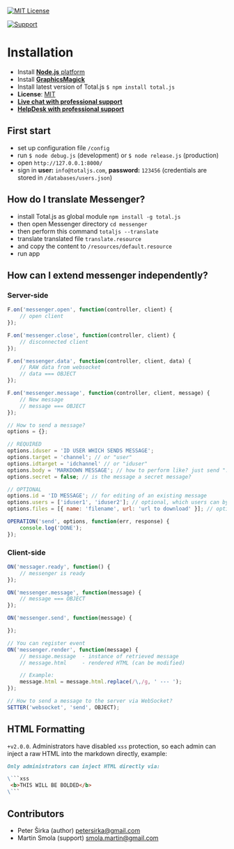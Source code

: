 [![MIT License][license-image]][license-url]

[![Support](https://www.totaljs.com/img/button-support.png?v=2)](https://www.totaljs.com/support/)

# Installation

- Install [__Node.js__ platform](https://www.nodejs.org)
- Install [__GraphicsMagick__](http://www.graphicsmagick.org)
- Install latest version of Total.js `$ npm install total.js`
- __License__: [MIT](license.txt)
- [__Live chat with professional support__](https://messenger.totaljs.com)
- [__HelpDesk with professional support__](https://helpdesk.totaljs.com)

## First start

- set up configuration file `/config`
- run `$ node debug.js` (development) or `$ node release.js` (production)
- open `http://127.0.0.1:8000/`
- sign in __user:__ `info@totaljs.com`, __password:__ `123456` (credentials are stored in `/databases/users.json`)

## How do I translate Messenger?

- install Total.js as global module `npm install -g total.js`
- then open Messenger directory `cd messenger`
- then perform this command `totaljs --translate`
- translate translated file `translate.resource`
- and copy the content to `/resources/default.resource`
- run app

## How can I extend messenger independently?

### Server-side

```javascript
F.on('messenger.open', function(controller, client) {
    // open client
});

F.on('messenger.close', function(controller, client) {
    // disconnected client
});

F.on('messenger.data', function(controller, client, data) {
    // RAW data from websocket
    // data === OBJECT
});

F.on('messenger.message', function(controller, client, message) {
    // New message
    // message === OBJECT
});

// How to send a message?
options = {};

// REQUIRED
options.iduser = 'ID USER WHICH SENDS MESSAGE';
options.target = 'channel'; // or "user"
options.idtarget = 'idchannel' // or "iduser"
options.body = 'MARKDOWN MESSAGE'; // how to perform like? just send ":thumbs-up:" in body
options.secret = false; // is the message a secret message?

// OPTIONAL
options.id = 'ID MESSAGE'; // for editing of an existing message
options.users = ['iduser1', 'iduser2']; // optional, which users can by notified? (works with channels only)
options.files = [{ name: 'filename', url: 'url to download' }]; // optional, (it serves for file browser only)

OPERATION('send', options, function(err, response) {
    console.log('DONE');
});
```

### Client-side

```javascript
ON('messager.ready', function() {
    // messenger is ready
});

ON('messenger.message', function(message) {
    // message === OBJECT
});

ON('messenger.send', function(message) {

});

// You can register event
ON('messenger.render', function(message) {
    // message.message  - instance of retrieved message
    // message.html     - rendered HTML (can be modified)

    // Example:
    message.html = message.html.replace(/\,/g, ' --- ');
});

// How to send a message to the server via WebSocket?
SETTER('websocket', 'send', OBJECT);
```

## HTML Formatting

`+v2.0.0`. Administrators have disabled `xss` protection, so each admin can inject a raw HTML into the markdown directly, example:

```markdown
Only administrators can inject HTML directly via:

\```xss
 <b>THIS WILL BE BOLDED</b>
\```
```

## Contributors

- Peter Širka (author) <petersirka@gmail.com>
- Martin Smola (support) <smola.martin@gmail.com>

[license-image]: https://img.shields.io/badge/license-MIT-blue.svg?style=flat
[license-url]: license.txt
